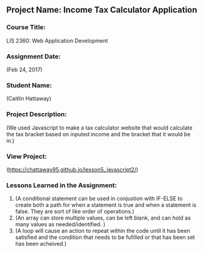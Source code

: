 ## Project Name:  Income Tax Calculator Application

### Course Title:
LIS 2360:  Web Application Development

### Assignment Date:  
(Feb 24, 2017)

### Student Name:  
(Caitlin Hattaway)

### Project Description:
(We used Javascript to make a tax calculator website that would calculate the tax bracket based on inputed income and the bracket that it would be in.)

### View Project:
(https://chattaway95.github.io/lesson5_javascript2/)

### Lessons Learned in the Assignment:
1. (A conditional statement can be used in conjustion with IF-ELSE to create both a path for when a statement is true and when a statement is false. They are sort of like order of operations.)
2. (An array can store multiple values, can be left blank, and can hold as many values as needed/identified. )
3. (A loop will cause an action to repeat within the code until it has been satisfied and the condition that needs to be fufilled or that has been set has been acheived.)

